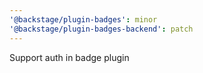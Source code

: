 ```yaml
---
'@backstage/plugin-badges': minor
'@backstage/plugin-badges-backend': patch
---
```


Support auth in badge plugin

